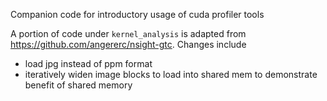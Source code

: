 Companion code for introductory usage of cuda profiler tools

A portion of code under `kernel_analysis` is adapted from https://github.com/angererc/nsight-gtc. Changes include 
* load jpg instead of ppm format
* iteratively widen image blocks to load into shared mem to demonstrate benefit of shared memory 
